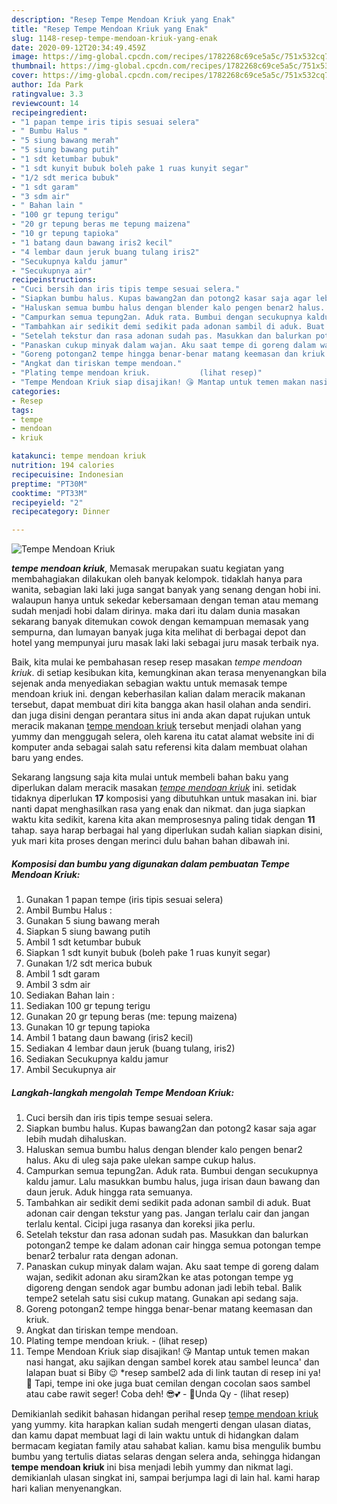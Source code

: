 ```yaml
---
description: "Resep Tempe Mendoan Kriuk yang Enak"
title: "Resep Tempe Mendoan Kriuk yang Enak"
slug: 1148-resep-tempe-mendoan-kriuk-yang-enak
date: 2020-09-12T20:34:49.459Z
image: https://img-global.cpcdn.com/recipes/1782268c69ce5a5c/751x532cq70/tempe-mendoan-kriuk-foto-resep-utama.jpg
thumbnail: https://img-global.cpcdn.com/recipes/1782268c69ce5a5c/751x532cq70/tempe-mendoan-kriuk-foto-resep-utama.jpg
cover: https://img-global.cpcdn.com/recipes/1782268c69ce5a5c/751x532cq70/tempe-mendoan-kriuk-foto-resep-utama.jpg
author: Ida Park
ratingvalue: 3.3
reviewcount: 14
recipeingredient:
- "1 papan tempe iris tipis sesuai selera"
- " Bumbu Halus "
- "5 siung bawang merah"
- "5 siung bawang putih"
- "1 sdt ketumbar bubuk"
- "1 sdt kunyit bubuk boleh pake 1 ruas kunyit segar"
- "1/2 sdt merica bubuk"
- "1 sdt garam"
- "3 sdm air"
- " Bahan lain "
- "100 gr tepung terigu"
- "20 gr tepung beras me tepung maizena"
- "10 gr tepung tapioka"
- "1 batang daun bawang iris2 kecil"
- "4 lembar daun jeruk buang tulang iris2"
- "Secukupnya kaldu jamur"
- "Secukupnya air"
recipeinstructions:
- "Cuci bersih dan iris tipis tempe sesuai selera."
- "Siapkan bumbu halus. Kupas bawang2an dan potong2 kasar saja agar lebih mudah dihaluskan."
- "Haluskan semua bumbu halus dengan blender kalo pengen benar2 halus. Aku di uleg saja pake ulekan sampe cukup halus."
- "Campurkan semua tepung2an. Aduk rata. Bumbui dengan secukupnya kaldu jamur. Lalu masukkan bumbu halus, juga irisan daun bawang dan daun jeruk. Aduk hingga rata semuanya."
- "Tambahkan air sedikit demi sedikit pada adonan sambil di aduk. Buat adonan cair dengan tekstur yang pas. Jangan terlalu cair dan jangan terlalu kental. Cicipi juga rasanya dan koreksi jika perlu."
- "Setelah tekstur dan rasa adonan sudah pas. Masukkan dan balurkan potongan2 tempe ke dalam adonan cair hingga semua potongan tempe benar2 terbalur rata dengan adonan."
- "Panaskan cukup minyak dalam wajan. Aku saat tempe di goreng dalam wajan, sedikit adonan aku siram2kan ke atas potongan tempe yg digoreng dengan sendok agar bumbu adonan jadi lebih tebal. Balik tempe2 setelah satu sisi cukup matang. Gunakan api sedang saja."
- "Goreng potongan2 tempe hingga benar-benar matang keemasan dan kriuk."
- "Angkat dan tiriskan tempe mendoan."
- "Plating tempe mendoan kriuk.           (lihat resep)"
- "Tempe Mendoan Kriuk siap disajikan! 😘 Mantap untuk temen makan nasi hangat, aku sajikan dengan sambel korek atau sambel leunca&#39; dan lalapan buat si Biby 😉 *resep sambel2 ada di link tautan di resep ini ya! 🙂 Tapi, tempe ini oke juga buat cemilan dengan cocolan saos sambel atau cabe rawit seger! Coba deh! 😎💕 - 🌻Unda Qy           (lihat resep)"
categories:
- Resep
tags:
- tempe
- mendoan
- kriuk

katakunci: tempe mendoan kriuk 
nutrition: 194 calories
recipecuisine: Indonesian
preptime: "PT30M"
cooktime: "PT33M"
recipeyield: "2"
recipecategory: Dinner

---
```



![Tempe Mendoan Kriuk](https://img-global.cpcdn.com/recipes/1782268c69ce5a5c/751x532cq70/tempe-mendoan-kriuk-foto-resep-utama.jpg)

<b><i>tempe mendoan kriuk</i></b>, Memasak merupakan suatu kegiatan yang membahagiakan dilakukan oleh banyak kelompok. tidaklah hanya para wanita, sebagian laki laki juga sangat banyak yang senang dengan hobi ini. walaupun hanya untuk sekedar kebersamaan dengan teman atau memang sudah menjadi hobi dalam dirinya. maka dari itu dalam dunia masakan sekarang banyak ditemukan cowok dengan kemampuan memasak yang sempurna, dan lumayan banyak juga kita melihat di berbagai depot dan hotel yang mempunyai juru masak laki laki sebagai juru masak terbaik nya.



Baik, kita mulai ke pembahasan resep resep masakan <i>tempe mendoan kriuk</i>. di setiap kesibukan kita, kemungkinan akan terasa menyenangkan bila sejenak anda menyediakan sebagian waktu untuk memasak tempe mendoan kriuk ini. dengan keberhasilan kalian dalam meracik makanan tersebut, dapat membuat diri kita bangga akan hasil olahan anda sendiri. dan juga disini dengan perantara situs ini anda akan dapat rujukan untuk meracik makanan <u>tempe mendoan kriuk</u> tersebut menjadi olahan yang yummy dan menggugah selera, oleh karena itu catat alamat website ini di komputer anda sebagai salah satu referensi kita dalam membuat olahan baru yang endes.


Sekarang langsung saja kita mulai untuk membeli bahan baku yang diperlukan dalam meracik masakan <u><i>tempe mendoan kriuk</i></u> ini. setidak tidaknya diperlukan <b>17</b> komposisi yang dibutuhkan untuk masakan ini. biar nanti dapat menghasilkan rasa yang enak dan nikmat. dan juga siapkan waktu kita sedikit, karena kita akan memprosesnya paling tidak dengan <b>11</b> tahap. saya harap berbagai hal yang diperlukan sudah kalian siapkan disini, yuk mari kita proses dengan merinci dulu bahan bahan dibawah ini.

<!--inarticleads1-->

##### Komposisi dan bumbu yang digunakan dalam pembuatan Tempe Mendoan Kriuk:

1. Gunakan 1 papan tempe (iris tipis sesuai selera)
1. Ambil  Bumbu Halus :
1. Gunakan 5 siung bawang merah
1. Siapkan 5 siung bawang putih
1. Ambil 1 sdt ketumbar bubuk
1. Siapkan 1 sdt kunyit bubuk (boleh pake 1 ruas kunyit segar)
1. Gunakan 1/2 sdt merica bubuk
1. Ambil 1 sdt garam
1. Ambil 3 sdm air
1. Sediakan  Bahan lain :
1. Sediakan 100 gr tepung terigu
1. Gunakan 20 gr tepung beras (me: tepung maizena)
1. Gunakan 10 gr tepung tapioka
1. Ambil 1 batang daun bawang (iris2 kecil)
1. Sediakan 4 lembar daun jeruk (buang tulang, iris2)
1. Sediakan Secukupnya kaldu jamur
1. Ambil Secukupnya air




<!--inarticleads2-->

##### Langkah-langkah mengolah Tempe Mendoan Kriuk:

1. Cuci bersih dan iris tipis tempe sesuai selera.
1. Siapkan bumbu halus. Kupas bawang2an dan potong2 kasar saja agar lebih mudah dihaluskan.
1. Haluskan semua bumbu halus dengan blender kalo pengen benar2 halus. Aku di uleg saja pake ulekan sampe cukup halus.
1. Campurkan semua tepung2an. Aduk rata. Bumbui dengan secukupnya kaldu jamur. Lalu masukkan bumbu halus, juga irisan daun bawang dan daun jeruk. Aduk hingga rata semuanya.
1. Tambahkan air sedikit demi sedikit pada adonan sambil di aduk. Buat adonan cair dengan tekstur yang pas. Jangan terlalu cair dan jangan terlalu kental. Cicipi juga rasanya dan koreksi jika perlu.
1. Setelah tekstur dan rasa adonan sudah pas. Masukkan dan balurkan potongan2 tempe ke dalam adonan cair hingga semua potongan tempe benar2 terbalur rata dengan adonan.
1. Panaskan cukup minyak dalam wajan. Aku saat tempe di goreng dalam wajan, sedikit adonan aku siram2kan ke atas potongan tempe yg digoreng dengan sendok agar bumbu adonan jadi lebih tebal. Balik tempe2 setelah satu sisi cukup matang. Gunakan api sedang saja.
1. Goreng potongan2 tempe hingga benar-benar matang keemasan dan kriuk.
1. Angkat dan tiriskan tempe mendoan.
1. Plating tempe mendoan kriuk. -           (lihat resep)
1. Tempe Mendoan Kriuk siap disajikan! 😘 Mantap untuk temen makan nasi hangat, aku sajikan dengan sambel korek atau sambel leunca&#39; dan lalapan buat si Biby 😉 *resep sambel2 ada di link tautan di resep ini ya! 🙂 Tapi, tempe ini oke juga buat cemilan dengan cocolan saos sambel atau cabe rawit seger! Coba deh! 😎💕 - 🌻Unda Qy -           (lihat resep)




Demikianlah sedikit bahasan hidangan perihal resep <u>tempe mendoan kriuk</u> yang yummy. kita harapkan kalian sudah mengerti dengan ulasan diatas, dan kamu dapat membuat lagi di lain waktu untuk di hidangkan dalam bermacam kegiatan family atau sahabat kalian. kamu bisa mengulik bumbu bumbu yang tertulis diatas selaras dengan selera anda, sehingga hidangan <b>tempe mendoan kriuk</b> ini bisa menjadi lebih yummy dan nikmat lagi. demikianlah ulasan singkat ini, sampai berjumpa lagi di lain hal. kami harap hari kalian menyenangkan.
